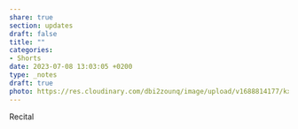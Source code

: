 ```yaml
---
share: true
section: updates
draft: false
title: ""
categories:
- Shorts
date: 2023-07-08 13:03:05 +0200
type: _notes
draft: true
photo: https://res.cloudinary.com/dbi2zounq/image/upload/v1688814177/kx4yfynsgf49cqf51srn.jpg
---
```


Recital
